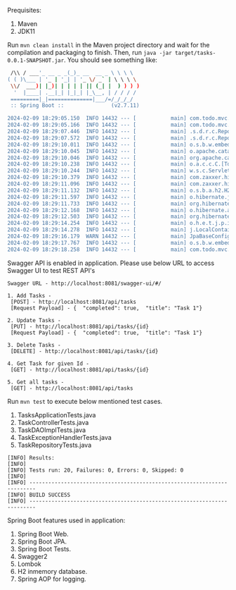 Prequisites:
1. Maven
2. JDK11

Run `mvn clean install` in the Maven project directory and wait for the compilation and packaging to finish. Then, run `java -jar target/tasks-0.0.1-SNAPSHOT.jar`. You should see something like:

```bash  .   ____          _            __ _ _
 /\\ / ___'_ __ _ _(_)_ __  __ _ \ \ \ \
( ( )\___ | '_ | '_| | '_ \/ _` | \ \ \ \
 \\/  ___)| |_)| | | | | || (_| |  ) ) ) )
  '  |____| .__|_| |_|_| |_\__, | / / / /
 =========|_|==============|___/=/_/_/_/
 :: Spring Boot ::               (v2.7.11)

2024-02-09 18:29:05.150  INFO 14432 --- [           main] com.todo.mvc.tasks.TasksApplication      : Starting TasksApplication v0.0.1-SNAPSHOT using Java 11.0.0.1 on DESKTOP-O8PMP6O with PID 14432 (C:\tasks\target\tasks-0.0.1-SNAPSHOT.jar started in C:\Users\tasks)
2024-02-09 18:29:05.166  INFO 14432 --- [           main] com.todo.mvc.tasks.TasksApplication      : No active profile set, falling back to 1 default profile: "default"
2024-02-09 18:29:07.446  INFO 14432 --- [           main] .s.d.r.c.RepositoryConfigurationDelegate : Bootstrapping Spring Data JPA repositories in DEFAULT mode.
2024-02-09 18:29:07.572  INFO 14432 --- [           main] .s.d.r.c.RepositoryConfigurationDelegate : Finished Spring Data repository scanning in 93 ms. Found 1 JPA repository interfaces.
2024-02-09 18:29:10.011  INFO 14432 --- [           main] o.s.b.w.embedded.tomcat.TomcatWebServer  : Tomcat initialized with port(s): 8081 (http)
2024-02-09 18:29:10.045  INFO 14432 --- [           main] o.apache.catalina.core.StandardService   : Starting service [Tomcat]
2024-02-09 18:29:10.046  INFO 14432 --- [           main] org.apache.catalina.core.StandardEngine  : Starting Servlet engine: [Apache Tomcat/9.0.74]
2024-02-09 18:29:10.238  INFO 14432 --- [           main] o.a.c.c.C.[Tomcat].[localhost].[/]       : Initializing Spring embedded WebApplicationContext
2024-02-09 18:29:10.244  INFO 14432 --- [           main] w.s.c.ServletWebServerApplicationContext : Root WebApplicationContext: initialization completed in 4899 ms
2024-02-09 18:29:10.379  INFO 14432 --- [           main] com.zaxxer.hikari.HikariDataSource       : HikariPool-1 - Starting...
2024-02-09 18:29:11.096  INFO 14432 --- [           main] com.zaxxer.hikari.HikariDataSource       : HikariPool-1 - Start completed.
2024-02-09 18:29:11.132  INFO 14432 --- [           main] o.s.b.a.h2.H2ConsoleAutoConfiguration    : H2 console available at '/h2'. Database available at 'jdbc:h2:mem:todo_tasks'
2024-02-09 18:29:11.597  INFO 14432 --- [           main] o.hibernate.jpa.internal.util.LogHelper  : HHH000204: Processing PersistenceUnitInfo [name: default]
2024-02-09 18:29:11.733  INFO 14432 --- [           main] org.hibernate.Version                    : HHH000412: Hibernate ORM core version 5.6.15.Final
2024-02-09 18:29:12.168  INFO 14432 --- [           main] o.hibernate.annotations.common.Version   : HCANN000001: Hibernate Commons Annotations {5.1.2.Final}
2024-02-09 18:29:12.503  INFO 14432 --- [           main] org.hibernate.dialect.Dialect            : HHH000400: Using dialect: org.hibernate.dialect.H2Dialect
2024-02-09 18:29:14.254  INFO 14432 --- [           main] o.h.e.t.j.p.i.JtaPlatformInitiator       : HHH000490: Using JtaPlatform implementation: [org.hibernate.engine.transaction.jta.platform.internal.NoJtaPlatform]
2024-02-09 18:29:14.278  INFO 14432 --- [           main] j.LocalContainerEntityManagerFactoryBean : Initialized JPA EntityManagerFactory for persistence unit 'default'
2024-02-09 18:29:16.179  WARN 14432 --- [           main] JpaBaseConfiguration$JpaWebConfiguration : spring.jpa.open-in-view is enabled by default. Therefore, database queries may be performed during view rendering. Explicitly configure spring.jpa.open-in-view to disable this warning
2024-02-09 18:29:17.767  INFO 14432 --- [           main] o.s.b.w.embedded.tomcat.TomcatWebServer  : Tomcat started on port(s): 8081 (http) with context path ''
2024-02-09 18:29:18.258  INFO 14432 --- [           main] com.todo.mvc.tasks.TasksApplication      : Started TasksApplication in 14.308 seconds (JVM running for 15.561)
```
Swagger API is enabled in application. Please use below URL to access Swagger UI to test REST API's

```Swagger URL - http://localhost:8081/swagger-ui/#/```
```
1. Add Tasks -
 [POST] - http://localhost:8081/api/tasks
 [Request Payload] - {  "completed": true,  "title": "Task 1"}

2. Update Tasks -
 [PUT] - http://localhost:8081/api/tasks/{id}
 [Request Payload] - {  "completed": true,  "title": "Task 1"}

3. Delete Tasks -
 [DELETE] - http://localhost:8081/api/tasks/{id}

4. Get Task for given Id -
 [GET] - http://localhost:8081/api/tasks/{id}

5. Get all tasks -
 [GET] - http://localhost:8081/api/tasks
```

Run `mvn test` to execute below mentioned test cases.
1. TasksApplicationTests.java
2. TaskControllerTests.java
3. TaskDAOImplTests.java
4. TaskExceptionHandlerTests.java
5. TaskRepositoryTests.java

```
[INFO] Results:
[INFO] 
[INFO] Tests run: 20, Failures: 0, Errors: 0, Skipped: 0
[INFO] 
[INFO] ------------------------------------------------------------------------
[INFO] BUILD SUCCESS
[INFO] ------------------------------------------------------------------------	
```

Spring Boot features used in application:
1. Spring Boot Web.
2. Spring Boot JPA.
3. Spring Boot Tests.
4. Swagger2
5. Lombok
6. H2 inmemory database.
7. Spring AOP for logging.


